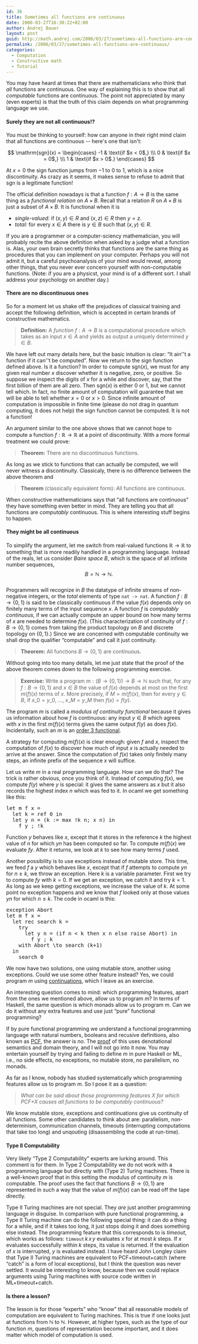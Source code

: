 ```yaml
---
id: 36
title: Sometimes all functions are continuous
date: 2006-03-27T16:30:22+02:00
author: Andrej Bauer
layout: post
guid: http://math.andrej.com/2006/03/27/sometimes-all-functions-are-continuous/
permalink: /2006/03/27/sometimes-all-functions-are-continuous/
categories:
  - Computation
  - Constructive math
  - Tutorial
---
```

You may have heard at times that there are mathematicians who think that _all_ functions are continuous. One way of explaining this is to show that all _computable_ functions are continuous. The point not appreciated by many (even experts) is that the truth of this claim depends on what programming language we use.  
<!--more-->

#### Surely they are not all continuous!?

You must be thinking to yourself: how can anyone in their right mind claim that all functions are continuous -- here's one that isn't:

$$
\mathrm{sgn}(x) =
\begin{cases}
-1 & \text{if $x < 0$,} \\\
0  & \text{if $x = 0$,} \\\
1  & \text{if $x > 0$.}
\end{cases}
$$

At $x=0$ the sign function jumps from $-1$ to $0$ to $1$, which is a nice discontinuity. As crazy as it seems, it makes sense to refuse to admit that $\textrm{sgn}$ is a legitimate function!

The official definition nowadays is that a function $f : A \to B$ is the same thing as a _functional relation_ on $A \times B$. Recall that a relation $R$ on $A \times B$ is just a subset of $A \times B$. It is functional when it is

  * _single-valued:_ if $(x,y) \in R$ and $(x,z) \in R$ then $y = z$.
  * _total:_ for every $x \in A$ there is $y \in B$ such that $(x,y) \in R$.

If you are a programmer or a computer-sciency mathematician, you will probably recite the above definition when asked by a judge what a function is. Alas, your own brain secretly thinks that functions are the same thing as procedures that you can implement on your computer. Perhaps you will not admit it, but a careful psychoanalysis of your mind would reveal, among other things, that you never ever concern yourself with non-computable functions. (Note: if you are a physicst, your mind is of a different sort. I shall address your psychology on another day.)

#### There are no discontinuous ones

So for a moment let us shake off the prejudices of classical training and accept the following definition, which is accepted in certain brands of constructive mathematics.

> **Definition:** A _function_ $f : A \to B$ is a computational procedure which takes as an input $x \in A$ and yields as output a uniquely determined $y \in B$.

We have left out many details here, but the basic intuition is clear: “It ain''t a function if it can''t be computed”. Now we return to the sign function defined above. Is it a function? In order to compute $\mathrm{sgn}(x)$, we must for any given real number $x$ discover whether it is negative, zero, or positive. So suppose we inspect the digits of $x$ for a while and discover, say, that the first billion of them are all zero. Then $\mathrm{sgn}(x)$ is either $0$ or $1$, but we cannot tell which. In fact, no finite amount of computation will guarantee that we will be able to tell whether $x=0$ or $x > 0$. Since infinite amount of computation is impossible in finite time (please do not drag in quantum computing, it does not help) the sign function cannot be computed. It is not a function!

An argument similar to the one above shows that we cannot hope to compute a function $f : \mathbb{R} \to \mathbb{R}$ at a point of discontinuity. With a more formal treatment we could prove:

> **Theorem:** There are no discontinuous functions.

As long as we stick to functions that can actually be computed, we will never witness a discontinuity. Classicaly, there is no difference between the above theorem and

> **Theorem** (classically equivalent form): All functions are continuous.

When constructive mathematicians says that “all functions are continuous” they have something even better in mind. They are telling you that all functions are _computably_ continuous. This is where interesting stuff begins to happen.

#### They might be all continuous

To simplify the argument, let me switch from real-valued functions $\mathbb{R} \to \mathbb{R}$ to something that is more readily handled in a programming language. Instead of the reals, let us consider _Baire space_ $B$, which is the space of all infinite number sequences,  
$$B = \mathbb{N} \to \mathbb{N}.$$  
Programmers will recognize in $B$ the datatype of infinite streams of non-negative integers, or the _total_ elements of type `nat -> nat`. A function $f : B \to \lbrace 0,1 \rbrace$ is said to be classically continuous if the value $f(x)$ depends only on finitely many terms of the input sequence $x$. A function $f$ is _computably continuous_, if we can actually compute an upper bound on how many terms of $x$ are needed to determine $f(x)$. (This characterization of continuity of $f : B \to \lbrace 0,1 \rbrace$ comes from taking the product topology on $B$ and discrete topology on $\lbrace 0,1 \rbrace$.) Since we are concerned with computable continuity we shall drop the qualifier “computable” and call it just continuity.

> **Theorem:** All functions $B \to \lbrace 0,1 \rbrace$ are continuous.

Without going into too many details, let me just state that the proof of the above theorem comes down to the following programming exercise.

> **Exercise:** Write a program $m : (B \to \lbrace 0,1 \rbrace) \to B \to \mathbb{N}$ such that, for any $f : B \to \lbrace 0,1 \rbrace$ and $x \in B$ the value of $f(x)$ depends at most on the first $m(f)(x)$ terms of $x$. More precisely, if $M = m(f)(x)$, then for every $y \in B$, if $x\_0 = y\_0$, ..., $x\_M = y\_M$ then $f(x) = f(y)$.

The program $m$ is called a _modulus of continuity functional_ because it gives us information about how $f$ is continuous: any input $y \in B$ which agrees with $x$ in the first $m(f)(x)$ terms gives the same output $f(y)$ as does $f(x)$. Incidentally, such an $m$ is an [order 3 functional](/2006/03/21/interesting-higher-order-functionals/).

A strategy for computing $m(f)(x)$ is clear enough: given $f$ and $x$, inspect the computation of $f(x)$ to discover how much of input $x$ is actually needed to arrive at the answer. Since the computation of $f(x)$ takes only finitely many steps, an infinite prefix of the sequence $x$ will suffice.

Let us write $m$ in a real programming language. How can we do that? The trick is rather obvious, once you think of it. Instead of computing $f(x)$, we compute $f(y)$ where $y$ is special: it gives the same answers as $x$ but it also records the highest index $n$ which was fed to it. In ocaml we get something like this:

<pre class="brush: plain; gutter: false; title: ; notranslate" title="">let m f x =
  let k = ref 0 in
  let y n = (k := max !k n; x n) in
    f y ; !k
</pre>

Function $y$ behaves like $x$, except that it stores in the reference $k$ the highest value of $n$ for which $y n$ has been computed so far. To compute $m(f)(x)$ we evaluate $f y$. After it returns, we look at $k$ to see how many terms $f$ used.

Another possibility is to use exceptions instead of mutable store. This time, we feed $f$ a $y$ which behaves like $x$, except that if $f$ attempts to compute $y n$ for $n \geq k$, we throw an exception. Here $k$ is a variable parameter. First we try to compute $f y$ with $k = 0$. If we get an exception, we catch it and try $k = 1$. As long as we keep getting exceptions, we increase the value of $k$. At some point no exception happens and we know that $f$ looked only at those values $y n$ for which $n \leq k$. The code in ocaml is this:

<pre class="brush: plain; gutter: false; title: ; notranslate" title="">exception Abort
let m f x =
  let rec search k =
    try
      let y n = (if n < k then x n else raise Abort) in
        f y ; k
    with Abort \to search (k+1)
  in
    search 0
</pre>

We now have two solutions, one using mutable store, another using exceptions. Could we use some other feature instead? Yes, we could program $m$ using [continuations](http://en.wikipedia.org/wiki/Continuations), which I leave as an exercise.

An interesting question comes to mind: which programming features, apart from the ones we mentioned above, allow us to program $m$? In terms of Haskell, the same question is which monads allow us to program $m$. Can we do it without any extra features and use just “pure” functional programming?

If by pure functional programming we understand a functional programming language with natural numbers, booleans and recusive definitions, also known as [PCF](http://en.wikipedia.org/wiki/Programming_language_for_Computable_Functions), the answer is _no_. The [proof](http://www.cs.bham.ac.uk/~mhe/papers/cca2001.pdf) of this uses denotational semantics and domain theory, and I will not go into it now. You may entertain yourself by trying and failing to define $m$ in pure Haskell or ML, i.e., no side effects, no exceptions, no mutable store, no parallelism, no monads.

As far as I know, nobody has studied systematically which programming features allow us to program $m$. So I pose it as a question:

> _What can be said about those programming features X for which PCF+X causes all functions to be computably continuous?_

We know mutable store, exceptions and continuations give us continuity of all functions. Some other candidates to think about are: parallelism, non-determinism, communication channels, timeouts (interrupting computations that take too long) and unqouting (disassembling the code at run-time).

#### Type II Computability

Very likely “Type 2 Computability” experts are lurking around. This comment is for them. In Type 2 Computability we do not work with a programming language but directly with (Type 2) Turing machines. There is a well-known proof that in this setting the modulus of continuity $m$ is computable. The proof uses the fact that functions $B \to \lbrace 0,1 \rbrace$ are represented in such a way that the value of $m(f)(x)$ can be read off the tape directly.

Type II Turing machines are not special. They _are_ just another programming language in disguise. In comparison with pure functional programming, a Type II Turing machine can do the following special thing: it can do a thing for a while, and if it takes too long, it just stops doing it and does something else instead. The programming feature that this corresponds to is _timeout_, which works as follows: $\mathtt{timeout}\, k\, x\, y$ evaluates $x$ for at most $k$ steps. If $x$ evaluates successfully within $k$ steps, its value is returned. If the evaluation of $x$ is interrupted, $y$ is evaluated instead. I have heard John Longley claim that Type II Turing machines are equivalent to PCF+timeout+catch (where “catch” is a form of local exceptions), but I think the question was never settled. It would be interesting to know, because then we could replace arguments using Turing machines with source code written in ML+timeout+catch.

#### Is there a lesson?

The lesson is for those “experts” who “know” that all reasonable models of computation are equivalent to Turing machines. This is true if one looks just at functions from $\mathbb{N}$ to $\mathbb{N}$. However, at higher types, such as the type of our function $m$, questions of representation become important, and it does matter which model of computation is used.
